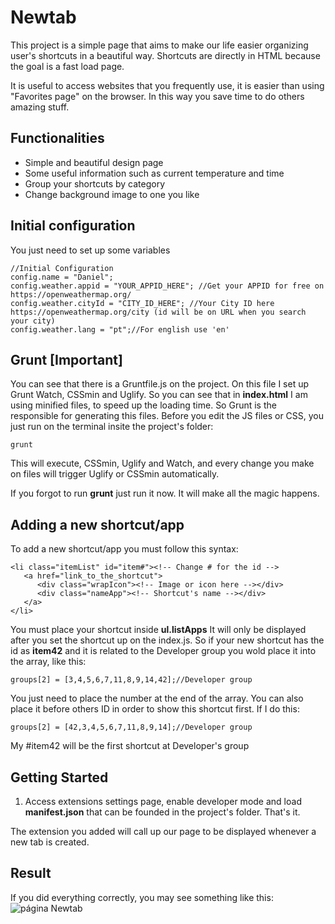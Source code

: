 
Newtab
===================

This project is a simple page that aims to make our life easier organizing user's shortcuts in a beautiful way. Shortcuts are directly in HTML because the goal is a fast load page.

It is useful to access websites that you frequently use, it is easier than using "Favorites page" on the browser. In this way you save time to do others amazing stuff.

Functionalities
-------------

 - Simple and beautiful design page
 - Some useful information such as current temperature and time
 - Group your shortcuts by category
 - Change background image to one you like

Initial configuration
-------------

You just need to set up some variables

    //Initial Configuration
    config.name = "Daniel";
    config.weather.appid = "YOUR_APPID_HERE"; //Get your APPID for free on https://openweathermap.org/
    config.weather.cityId = "CITY_ID_HERE"; //Your City ID here https://openweathermap.org/city (id will be on URL when you search your city)
    config.weather.lang = "pt";//For english use 'en'

## Grunt [Important]
You can see that there is a Gruntfile.js on the project. On this file I set up Grunt Watch, CSSmin and Uglify. So you can see that in **index.html** I am using minified files, to speed up the loading time. So Grunt is the responsible for generating this files. Before you edit the JS files or CSS, you just run on the terminal insite the project's folder:

    grunt

This will execute, CSSmin, Uglify and Watch, and every change you make on files will trigger Uglify or CSSmin automatically.

 If you forgot to run **grunt** just run it now. It will make all the magic happens.


Adding a new shortcut/app
-------------

To add a new shortcut/app you must follow this syntax:

    <li class="itemList" id="item#"><!-- Change # for the id -->
       <a href="link_to_the_shortcut">
          <div class="wrapIcon"><!-- Image or icon here --></div>
          <div class="nameApp"><!-- Shortcut's name --></div>
       </a>
    </li>
You must place your shortcut inside **ul.listApps**
It will only be displayed after you set the shortcut up on the index.js. So if your new shortcut has the id as **item42** and it is related to the Developer group you wold place it into the array, like this:

    groups[2] = [3,4,5,6,7,11,8,9,14,42];//Developer group

You just need to place the number at the end of the array. You can also place it before others ID in order to show this shortcut first. If I do this:

    groups[2] = [42,3,4,5,6,7,11,8,9,14];//Developer group

My #item42 will be the first shortcut at Developer's group

<i class="icon-cog"></i>Getting Started
-------------

 1. Access extensions settings page, enable developer mode and load **manifest.json** that can be founded in the project's folder. That's it.

The extension you added will call up our page to be displayed whenever a new tab is created.

Result
----------


 If you did everything correctly, you may see something like this:
 ![página Newtab](https://i.imgur.com/x6DsfBl.png)
